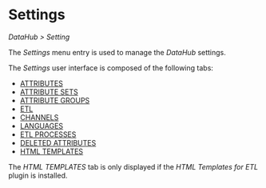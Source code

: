 # Settings  

*DataHub > Setting*

The *Settings* menu entry is used to manage the *DataHub* settings.

The *Settings* user interface is composed of the following tabs:
- [ATTRIBUTES](./02a_Attributes.md)
- [ATTRIBUTE SETS](./02b_AttributeSets.md)
- [ATTRIBUTE GROUPS](./02c_AttributeGroups.md)
- [ETL](./02d_ETL.md)
- [CHANNELS](./02e_Channels.md)
- [LANGUAGES](./02f_Languages.md)
- [ETL PROCESSES](./02h_ETLProcesses.md)
- [DELETED ATTRIBUTES](./02i_DeletedAttributes.md)
- [HTML TEMPLATES](./02j_HTMLTemplates.md)

The *HTML TEMPLATES* tab is only displayed if the *HTML Templates for ETL* plugin is installed.
